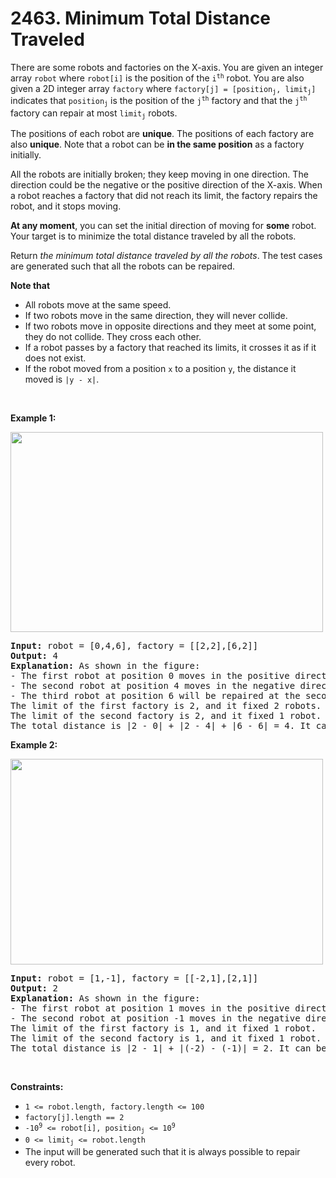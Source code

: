 <h1>2463. Minimum Total Distance Traveled</h1>

<div class="content__u3I1 question-content__JfgR"><div><p>There are some robots and factories on the X-axis. You are given an integer array <code>robot</code> where <code>robot[i]</code> is the position of the <code>i<sup>th</sup></code> robot. You are also given a 2D integer array <code>factory</code> where <code>factory[j] = [position<sub>j</sub>, limit<sub>j</sub>]</code> indicates that <code>position<sub>j</sub></code> is the position of the <code>j<sup>th</sup></code> factory and that the <code>j<sup>th</sup></code> factory can repair at most <code>limit<sub>j</sub></code> robots.</p>
<p>The positions of each robot are <strong>unique</strong>. The positions of each factory are also <strong>unique</strong>. Note that a robot can be <strong>in the same position</strong> as a factory initially.</p>
<p>All the robots are initially broken; they keep moving in one direction. The direction could be the negative or the positive direction of the X-axis. When a robot reaches a factory that did not reach its limit, the factory repairs the robot, and it stops moving.</p>
<p><strong>At any moment</strong>, you can set the initial direction of moving for <strong>some</strong> robot. Your target is to minimize the total distance traveled by all the robots.</p>
<p>Return <em>the minimum total distance traveled by all the robots</em>. The test cases are generated such that all the robots can be repaired.</p>
<p><strong>Note that</strong></p>
<ul>
<li>All robots move at the same speed.</li>
<li>If two robots move in the same direction, they will never collide.</li>
<li>If two robots move in opposite directions and they meet at some point, they do not collide. They cross each other.</li>
<li>If a robot passes by a factory that reached its limits, it crosses it as if it does not exist.</li>
<li>If the robot moved from a position <code>x</code> to a position <code>y</code>, the distance it moved is <code>|y - x|</code>.</li>
</ul>
<p>&nbsp;</p>
<p><strong class="example">Example 1:</strong></p>
<img alt="" src="https://assets.leetcode.com/uploads/2022/09/15/example1.jpg" style="width: 500px; height: 320px;">
<pre><strong>Input:</strong> robot = [0,4,6], factory = [[2,2],[6,2]]
<strong>Output:</strong> 4
<strong>Explanation:</strong> As shown in the figure:
- The first robot at position 0 moves in the positive direction. It will be repaired at the first factory.
- The second robot at position 4 moves in the negative direction. It will be repaired at the first factory.
- The third robot at position 6 will be repaired at the second factory. It does not need to move.
The limit of the first factory is 2, and it fixed 2 robots.
The limit of the second factory is 2, and it fixed 1 robot.
The total distance is |2 - 0| + |2 - 4| + |6 - 6| = 4. It can be shown that we cannot achieve a better total distance than 4.
</pre>
<p><strong class="example">Example 2:</strong></p>
<img alt="" src="https://assets.leetcode.com/uploads/2022/09/15/example-2.jpg" style="width: 500px; height: 329px;">
<pre><strong>Input:</strong> robot = [1,-1], factory = [[-2,1],[2,1]]
<strong>Output:</strong> 2
<strong>Explanation:</strong> As shown in the figure:
- The first robot at position 1 moves in the positive direction. It will be repaired at the second factory.
- The second robot at position -1 moves in the negative direction. It will be repaired at the first factory.
The limit of the first factory is 1, and it fixed 1 robot.
The limit of the second factory is 1, and it fixed 1 robot.
The total distance is |2 - 1| + |(-2) - (-1)| = 2. It can be shown that we cannot achieve a better total distance than 2.
</pre>
<p>&nbsp;</p>
<p><strong>Constraints:</strong></p>
<ul>
<li><code>1 &lt;= robot.length, factory.length &lt;= 100</code></li>
<li><code>factory[j].length == 2</code></li>
<li><code>-10<sup>9</sup> &lt;= robot[i], position<sub>j</sub> &lt;= 10<sup>9</sup></code></li>
<li><code>0 &lt;= limit<sub>j</sub> &lt;= robot.length</code></li>
<li>The input will be generated such that it is always possible to repair every robot.</li>
</ul>
</div></div>
